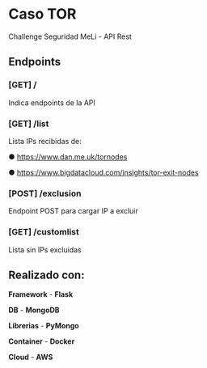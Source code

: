 # Caso TOR
Challenge Seguridad MeLi - API Rest

## Endpoints
### [GET] /
Indica endpoints de la API
### [GET] /list
Lista IPs recibidas de:

● https://www.dan.me.uk/tornodes

● https://www.bigdatacloud.com/insights/tor-exit-nodes
### [POST] /exclusion
Endpoint POST para cargar IP a excluir
### [GET] /customlist
Lista sin IPs excluidas

## Realizado con:
**Framework** - **Flask**

**DB** - **MongoDB**

**Librerias** - **PyMongo**

**Container** - **Docker**

**Cloud** - **AWS**
